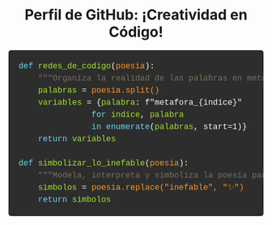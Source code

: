 <!-- Encabezado de nivel 1 -->
<h1 align="center">  
  Perfil de GitHub: ¡Creatividad en Código!
</h1>

<!-- Texto estilizado simulando código Python -->
<pre style="background-color: #2d2d2d; color: #f8f8f2; padding: 20px; border-radius: 5px; font-family: 'Courier New', monospace; font-size: 16px; line-height: 1.5;">
<span style="color: #66d9ef;">def</span> <span style="color: #a6e22e;">redes_de_codigo</span>(<span style="color: #fd971f;">poesia</span>):
    <span style="color: #75715e;">"""Organiza la realidad de las palabras en metáforas de variables."""</span>
    <span style="color: #a6e22e;">palabras</span> = <span style="color: #fd971f;">poesia.split()</span>
    <span style="color: #a6e22e;">variables</span> = {<span style="color: #a6e22e;">palabra</span>: f"metafora_{indice}" 
               <span style="color: #66d9ef;">for</span> <span style="color: #a6e22e;">indice</span>, <span style="color: #a6e22e;">palabra</span> 
               <span style="color: #66d9ef;">in enumerate</span>(<span style="color: #a6e22e;">palabras</span>, start=1)}
    <span style="color: #66d9ef;">return</span> <span style="color: #a6e22e;">variables</span>

<span style="color: #66d9ef;">def</span> <span style="color: #a6e22e;">simbolizar_lo_inefable</span>(<span style="color: #fd971f;">poesia</span>):
    <span style="color: #75715e;">"""Modela, interpreta y simboliza la poesía para expresar lo inefable."""</span>
    <span style="color: #a6e22e;">simbolos</span> = <span style="color: #fd971f;">poesia.replace("inefable", "✨")</span>
    <span style="color: #66d9ef;">return</span> <span style="color: #a6e22e;">simbolos</span>
</pre>
